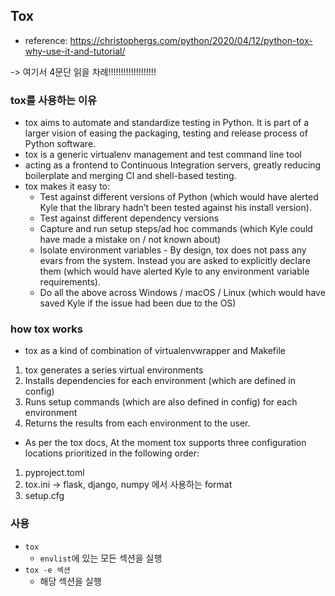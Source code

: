 ## Tox

- reference: https://christophergs.com/python/2020/04/12/python-tox-why-use-it-and-tutorial/

-> 여기서 4문단 읽을 차례!!!!!!!!!!!!!!!!!!!

### tox를 사용하는 이유

- tox aims to automate and standardize testing in Python. It is part of a larger vision of easing the packaging, testing and release process of Python software.
- tox is a generic virtualenv management and test command line tool
- acting as a frontend to Continuous Integration servers, greatly reducing boilerplate and merging CI and shell-based testing.
- tox makes it easy to:
  - Test against different versions of Python (which would have alerted Kyle that the library hadn’t been tested against his install version).
  - Test against different dependency versions
  - Capture and run setup steps/ad hoc commands (which Kyle could have made a mistake on / not known about)
  - Isolate environment variables - By design, tox does not pass any evars from the system. Instead you are asked to explicitly declare them (which would have alerted Kyle to any environment variable requirements).
  - Do all the above across Windows / macOS / Linux (which would have saved Kyle if the issue had been due to the OS)

### how tox works

- tox as a kind of combination of virtualenvwrapper and Makefile

1. tox generates a series virtual environments
2. Installs dependencies for each environment (which are defined in config)
3. Runs setup commands (which are also defined in config) for each environment
4. Returns the results from each environment to the user.

- As per the tox docs, At the moment tox supports three configuration locations prioritized in the following order:

1. pyproject.toml
2. tox.ini -> flask, django, numpy 에서 사용하는 format
3. setup.cfg

### 사용

- `tox`
  - `envlist`에 있는 모든 섹션을 실행
- `tox -e 섹션`
  - 해당 섹션을 실행
